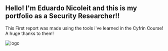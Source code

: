 ## Hello! I'm Eduardo Nicoleit and this is my portfolio as a Security Researcher!!

  This First report was made using the tools i've learned in the Cyfrin Course! A huge thanks to them!
  

![logo](https://github.com/EduardoNicoleit/Security-portfolio/assets/33761603/a4f45f67-0702-498f-ad1d-a53289935c1a)
